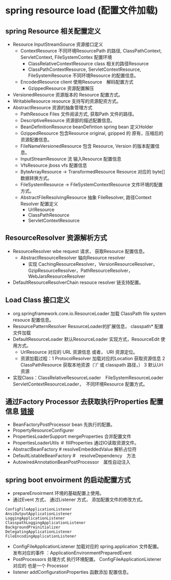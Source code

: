 # spring resource load (配置文件加载)

## spring Resource 相关配置定义

- Resource InputStreamSource 资源接口定义
  - ContextResource 不同环境ResourcePath 的路径, ClassPathContext, ServletContext, FileSystemContex 配置环境
    - ClassRelativeContextResource class 相关的路径Resource
    - ClassPathContextResource, ServletContextResource, FileSystemResource 不同环境Resource 的配置信息。
  - EncodedResource client 使用Resource　解码配置方式
    - GzippedResource 资源配置解压
- VersionedResource 资源版本的 Resource 配置方式。
- WritableResource resource 支持写的资源配资方式。
- AbstractResource 资源的抽象管理方式
  - PathResouce Files 文件阅读方式, 获取Path 文件的路径。
  - DescriptiveResource 资源部的描述配置信息。
  - BeanDefinitionResource beanDefintion spring bean 定义Holder
  - GzippedResource 包含Resource original, gzipped 的 原有，压缩后的 资源配置信息。
  - FileNameVersionedResource 包含 Resource, Version 的版本配置信息。
  - InputStreamResource 流 输入Resource 配置信息
  - VfsResource jboss vfs 配置信息
  - ByteArrayResource -> TransformedResource Resource 对应的 byte[]  数据转换方式。
  - FileSystemResource -> FileSystemContextResource 文件环境的配置方式。
  - AbstractFileResolvingResource 抽象 FileResolver, 路径Context Resolver 配置定义
    - UrlResource
    - ClassPathResource
    - ServletContextResource

## ResourceResolver 资源解析方式

- ResourceResolver wbe request 请求， 获取Resource 配置信息。
  - AbstractResourceResolver 轴向Resource resolver
    - 实现 CachingResourceResolver，VersionResourceResolver，GzipResourceResolver，PathResourceResolver，WebJarsResourceResolver
- DefaultResourceResolverChain resouce resolver 链支持配置。

## Load Class 接口定义

- org.springframework.core.io.ResourceLoader 加载 ClassPath file system resouce 配置信息。
- ResourcePatternResolver ResourceLoader的扩展信息， classpath* 配置文件加载
- DefaultResourceLoader 默认ResourceLoader 实现方式，ResourceEdit 使用方式。
  - UrlResource 对应的 URL 资源信息 或者， URI 资源定位。
  - 资源加载过程：1 ProtocolResolver 加载对应的Location 获取资源信息 2 ClassPathResource 获取本地资源（'/' 或 classpath 路径，） 3 默认Url 资源
- 实现Class：ClassRelativeResourceLoader　FileSystemResourceLoader　ServletContextResourceLoader，　不同环境Resource 配置方式。

## 通过Factory Processor 去获取执行Properties 配置信息 [链接](http://blog.csdn.net/dalinsi/article/details/53037957)
- BeanFactoryPostProcessor bean 先执行的配置。
- PropertyResourceConfigurer 
- PropertiesLoaderSupport mergeProperties 合并配置文件
- PropertiesLoaderUtils ＃ fillProperties 通过IO读取资源文件。
- AbstractBeanFactory # resolveEmbeddedValue 解析占位符
- DefaultListableBeanFactory #　resolveDependency　方法
- AutowiredAnnotationBeanPostProcessor　属性自动注入

## spring boot envoirment 的启动配置方式
- prepareEnvoirment 环境的基础配置上使用。
- 通过Event 方式， 通过Listener 方式， 添加配置文件的修改方式。
```
ConfigFileApplicationListener
AnsiOutputApplicationListener
LoggingApplicationListener
ClasspathLoggingApplicationListener
BackgroundPreinitializer
DelegatingApplicationListener
FileEncodingApplicationListener
```
- ConfigFileApplicationListener 加载对应的 spring.application 文件配置。 发布对应的事件 ：ApplicationEnvironmentPreparedEvent
- PostProcessors 处理方式 执行环境配置。 ConfigFileApplicationListener 对应的 也是一个 Processor
- listener addConfigurationProperties 函数添加 配置信息。 
